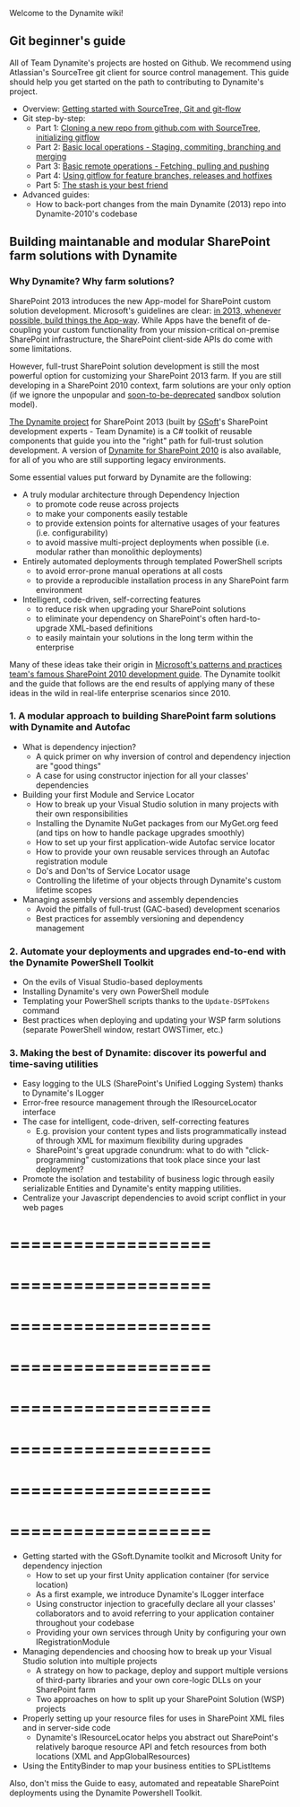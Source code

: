 Welcome to the Dynamite wiki!

## Git beginner's guide

All of Team Dynamite's projects are hosted on Github. We recommend using Atlassian's SourceTree git client for source control management. This guide should help you get started on the path to contributing to Dynamite's project.

* Overview: [Getting started with SourceTree, Git and git-flow](https://github.com/GSoft-SharePoint/Dynamite/wiki/Getting-started-with-SourceTree,-Git-and-git-flow)
* Git step-by-step:
    * Part 1: [Cloning a new repo from github.com with SourceTree, initializing gitflow](https://github.com/GSoft-SharePoint/Dynamite/wiki/Git-step-by-step:-Part-1)
    * Part 2: [Basic local operations - Staging, commiting, branching and merging](https://github.com/GSoft-SharePoint/Dynamite/wiki/Git-step-by-step:-Part-2)
    * Part 3: [Basic remote operations - Fetching, pulling and pushing](https://github.com/GSoft-SharePoint/Dynamite/wiki/Git-step-by-step:-Part-3)
    * Part 4: [Using gitflow for feature branches, releases and hotfixes](https://github.com/GSoft-SharePoint/Dynamite/wiki/Git-step-by-step:-Part-4)
    * Part 5: [The stash is your best friend](https://github.com/GSoft-SharePoint/Dynamite/wiki/Git-step-by-step:-Part-5)
* Advanced guides: 
    * How to back-port changes from the main Dynamite (2013) repo into Dynamite-2010's codebase

## Building maintanable and modular SharePoint farm solutions with Dynamite

### Why Dynamite? Why farm solutions?
SharePoint 2013 introduces the new App-model for SharePoint custom solution development. Microsoft's guidelines are clear: [in 2013, whenever possible, build things the App-way](http://msdn.microsoft.com/en-us/library/office/jj163114(v=office.15).aspx). While Apps have the benefit of de-coupling your custom functionality from your mission-critical on-premise SharePoint infrastructure, the SharePoint client-side APIs do come with some limitations.


However, full-trust SharePoint solution development is still the most powerful option for customizing your SharePoint 2013 farm. If you are still developing in a SharePoint 2010 context, farm solutions are your only option (if we ignore the unpopular and [soon-to-be-deprecated](http://blogs.msdn.com/b/sharepointdev/archive/2014/01/14/deprecation-of-custom-code-in-sandboxed-solutions.aspx) sandbox solution model).

[The Dynamite project](https://github.com/GSoft-SharePoint/Dynamite) for SharePoint 2013 (built by [GSoft](http://gsoft.com)'s SharePoint development experts - Team Dynamite) is a C# toolkit of reusable components that guide you into the "right" path for full-trust solution development. A version of [Dynamite for SharePoint 2010](https://github.com/GSoft-SharePoint/Dynamite-2010) is also available, for all of you who are still supporting legacy environments.

Some essential values put forward by Dynamite are the following:

* A truly modular architecture through Dependency Injection
    * to promote code reuse across projects
    * to make your components easily testable
    * to provide extension points for alternative usages of your features (i.e. configurability)
    * to avoid massive multi-project deployments when possible (i.e. modular rather than monolithic deployments)
* Entirely automated deployments through templated PowerShell scripts
    * to avoid error-prone manual operations at all costs
    * to provide a reproducible installation process in any SharePoint farm environment
* Intelligent, code-driven, self-correcting features
    * to reduce risk when upgrading your SharePoint solutions
    * to eliminate your dependency on SharePoint's often hard-to-upgrade XML-based definitions
    * to easily maintain your solutions in the long term within the enterprise

Many of these ideas take their origin in [Microsoft's patterns and practices team's famous SharePoint 2010 development guide](http://msdn.microsoft.com/en-us/library/ff770300.aspx). The Dynamite toolkit and the guide that follows are the end results of applying many of these ideas in the wild in real-life enterprise scenarios since 2010.

### 1. A modular approach to building SharePoint farm solutions with Dynamite and Autofac

* What is dependency injection?
    * A quick primer on why inversion of control and dependency injection are "good things"
    * A case for using constructor injection for all your classes' dependencies
* Building your first Module and Service Locator
    * How to break up your Visual Studio solution in many projects with their own responsibilities
    * Installing the Dynamite NuGet packages from our MyGet.org feed (and tips on how to handle package upgrades smoothly)
    * How to set up your first application-wide Autofac service locator
    * How to provide your own reusable services through an Autofac registration module
    * Do's and Don'ts of Service Locator usage
    * Controlling the lifetime of your objects through Dynamite's custom lifetime scopes
* Managing assembly versions and assembly dependencies
    * Avoid the pitfalls of full-trust (GAC-based) development scenarios
    * Best practices for assembly versioning and dependency management

### 2. Automate your deployments and upgrades end-to-end with the Dynamite PowerShell Toolkit

* On the evils of Visual Studio-based deployments
* Installing Dynamite's very own PowerShell module
* Templating your PowerShell scripts thanks to the ```Update-DSPTokens``` command
* Best practices when deploying and updating your WSP farm solutions (separate PowerShell window, restart OWSTimer, etc.)

### 3. Making the best of Dynamite: discover its powerful and time-saving utilities

* Easy logging to the ULS (SharePoint's Unified Logging System) thanks to Dynamite's ILogger
* Error-free resource management through the IResourceLocator interface
* The case for intelligent, code-driven, self-correcting features
    * E.g. provision your content types and lists programmatically instead of through XML for maximum 
flexibility during upgrades
    * SharePoint's great upgrade conundrum: what to do with "click-programming" customizations that took place since your last deployment?
* Promote the isolation and testability of business logic through easily serializable Entities and Dynamite's entity mapping utilities.
* Centralize your Javascript dependencies to avoid script conflict in your web pages



 
===================
===================
===================
===================
===================
===================
===================
===================
===================
===================
===================
===================
===================
===================
===================
===================



* Getting started with the GSoft.Dynamite toolkit and Microsoft Unity for dependency injection
    * How to set up your first Unity application container (for service location)
    * As a first example, we introduce Dynamite's ILogger interface
    * Using constructor injection to gracefully declare all your classes' collaborators and to avoid referring to your application container throughout your codebase
    * Providing your own services through Unity by configuring your own IRegistrationModule
* Managing dependencies and choosing how to break up your Visual Studio solution into multiple projects
    * A strategy on how to package, deploy and support multiple versions of third-party libraries and your own core-logic DLLs on your SharePoint farm
    * Two approaches on how to split up your SharePoint Solution (WSP) projects
* Properly setting up your resource files for uses in SharePoint XML files and in server-side code
    * Dynamite's IResourceLocator helps you abstract out SharePoint's relatively baroque resource API and fetch resources from both locations (XML and AppGlobalResources)
* Using the EntityBinder to map your business entities to SPListItems

Also, don't miss the Guide to easy, automated and repeatable SharePoint deployments using the Dynamite Powershell Toolkit.